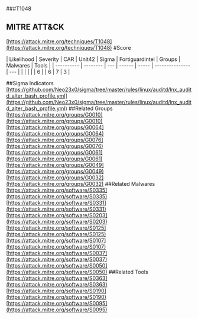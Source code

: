 ###T1048
## MITRE ATT&CK
[https://attack.mitre.org/techniques/T1048](https://attack.mitre.org/techniques/T1048)
#Score

| Likelihood | Severity | CAR | Unit42 | Sigma | Fortiguardintel | Groups | Malwares | Tools |
| ---------- | -------- | --- | ------ | ----- | --------------- | ---  |
 |   |   |   |   | 6 |   | 6 | 7 | 3 |

##Sigma Indicators
[https://github.com/Neo23x0/sigma/tree/master/rules/linux/auditd/lnx_auditd_alter_bash_profile.yml](https://github.com/Neo23x0/sigma/tree/master/rules/linux/auditd/lnx_auditd_alter_bash_profile.yml)
[]()
##Related Groups
[https://attack.mitre.org/groups/G0010](https://attack.mitre.org/groups/G0010)
[https://attack.mitre.org/groups/G0064](https://attack.mitre.org/groups/G0064)
[https://attack.mitre.org/groups/G0076](https://attack.mitre.org/groups/G0076)
[https://attack.mitre.org/groups/G0061](https://attack.mitre.org/groups/G0061)
[https://attack.mitre.org/groups/G0049](https://attack.mitre.org/groups/G0049)
[https://attack.mitre.org/groups/G0032](https://attack.mitre.org/groups/G0032)
[]()
##Related Malwares
[https://attack.mitre.org/software/S0335](https://attack.mitre.org/software/S0335)
[https://attack.mitre.org/software/S0331](https://attack.mitre.org/software/S0331)
[https://attack.mitre.org/software/S0203](https://attack.mitre.org/software/S0203)
[https://attack.mitre.org/software/S0125](https://attack.mitre.org/software/S0125)
[https://attack.mitre.org/software/S0107](https://attack.mitre.org/software/S0107)
[https://attack.mitre.org/software/S0037](https://attack.mitre.org/software/S0037)
[https://attack.mitre.org/software/S0050](https://attack.mitre.org/software/S0050)
[]()
##Related Tools
[https://attack.mitre.org/software/S0363](https://attack.mitre.org/software/S0363)
[https://attack.mitre.org/software/S0190](https://attack.mitre.org/software/S0190)
[https://attack.mitre.org/software/S0095](https://attack.mitre.org/software/S0095)
[]()
